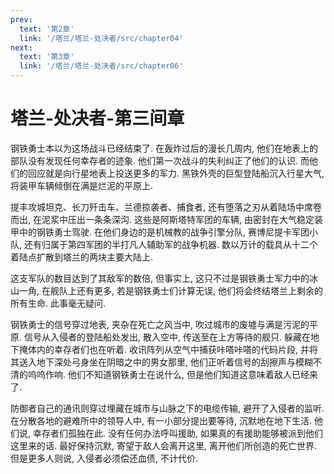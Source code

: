 ```yaml
---
prev:
  text: '第2章'
  link: '/塔兰/塔兰-处决者/src/chapter04'
next:
  text: '第3章'
  link: '/塔兰/塔兰-处决者/src/chapter06'
---
```


# 塔兰-处决者-第三间章

钢铁勇士本以为这场战斗已经结束了. 在轰炸过后的漫长几周内, 他们在地表上的部队没有发现任何幸存者的迹象. 他们第一次战斗的失利纠正了他们的认识. 而他们的回应就是向行星地表上投送更多的军力. 黑铁外壳的巨型登陆船沉入行星大气, 将装甲车辆倾倒在满是烂泥的平原上.

提丰攻城坦克、长刀歼击车、兰德掠袭者、捕食者, 还有堕落之刃从着陆场中席卷而出, 在泥浆中压出一条条深沟. 这些是阿斯塔特军团的车辆, 由密封在大气稳定装甲中的钢铁勇士驾驶. 在他们身边的是机械教的战争引擎分队, 赛博尼提卡军团小队, 还有归属于第四军团的半打凡人辅助军的战争机器. 数以万计的载具从十二个着陆点扩散到塔兰的两块主要大陆上.

这支军队的数目达到了其敌军的数倍, 但事实上, 这只不过是钢铁勇士军力中的冰山一角, 在舰队上还有更多, 若是钢铁勇士们计算无误, 他们将会终结塔兰上剩余的所有生命. 此事毫无疑问.

钢铁勇士的信号穿过地表, 夹杂在死亡之风当中, 吹过城市的废墟与满是污泥的平原. 信号从入侵者的登陆船处发出, 散入空中, 传送至在上方等待的舰只. 躲藏在地下掩体内的幸存者们也在听着. 收讯阵列从空气中捕获咔嗒咔嗒的代码片段, 并将其送入地下深处弓身坐在阴暗之中的男女那里, 他们正听着信号的刮擦声与模糊不清的呜呜作响. 他们不知道钢铁勇士在说什么, 但是他们知道这意味着敌人已经来了.

防御者自己的通讯则穿过埋藏在城市与山脉之下的电缆传输, 避开了入侵者的监听. 在分散各地的避难所中的领导人中, 有一小部分提出要等待, 沉默地在地下生活. 他们说, 幸存者们孤独在此. 没有任何办法呼叫援助, 如果真的有援助能够被派到他们这里来的话. 最好保持沉默, 寄望于敌人会离开这里, 离开他们所创造的死亡世界. 但是更多人则说, 入侵者必须偿还血债, 不计代价.
